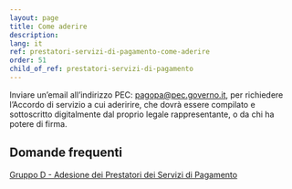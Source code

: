 ```yaml
---
layout: page
title: Come aderire
description: 
lang: it
ref: prestatori-servizi-di-pagamento-come-aderire
order: 51
child_of_ref: prestatori-servizi-di-pagamento
---
```


Inviare un’email all’indirizzo PEC: [pagopa@pec.governo.it](mailto:pagopa@pec.governo.it), per richiedere l’Accordo di servizio a cui aderirire, che dovrà essere compilato e sottoscritto digitalmente dal proprio legale rappresentante, o da chi ha potere di firma.

## Domande frequenti 
[Gruppo D - Adesione dei Prestatori dei Servizi di Pagamento](https://docs.italia.it/italia/pagopa/pagopa-docs-faq/it/stabile/_docs/FAQ_sezioneD.html)

